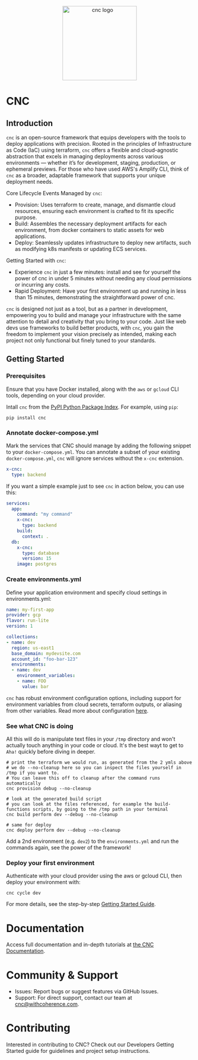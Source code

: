 <p align="center">
<picture>
  <source srcset="cnc_logo_white.svg" media="(prefers-color-scheme: dark)">
  <source srcset="cnc_logo_black.svg" media="(prefers-color-scheme: light)">
  <img src="cnc_logo_black.svg" alt="cnc logo" width="200" height="auto">
</picture>
</p>

# CNC

## Introduction

`cnc` is an open-source framework that equips developers with the tools to deploy applications with precision. Rooted in the principles of Infrastructure as Code (IaC) using terraform, `cnc` offers a flexible and cloud-agnostic abstraction that excels in managing deployments across various environments — whether it’s for development, staging, production, or ephemeral previews. For those who have used AWS's Amplify CLI, think of `cnc` as a broader, adaptable framework that supports your unique deployment needs.

Core Lifecycle Events Managed by `cnc`:

- Provision: Uses terraform to create, manage, and dismantle cloud resources, ensuring each environment is crafted to fit its specific purpose.
- Build: Assembles the necessary deployment artifacts for each environment, from docker containers to static assets for web applications.
- Deploy: Seamlessly updates infrastructure to deploy new artifacts, such as modifying k8s manifests or updating ECS services.

Getting Started with `cnc`:
- Experience `cnc` in just a few minutes: install and see for yourself the power of cnc in under 5 minutes without needing any cloud permissions or incurring any costs.
- Rapid Deployment: Have your first environment up and running in less than 15 minutes, demonstrating the straightforward power of cnc.

`cnc` is designed not just as a tool, but as a partner in development, empowering you to build and manage your infrastructure with the same attention to detail and creativity that you bring to your code. Just like web devs use frameworks to build better products, with `cnc`, you gain the freedom to implement your vision precisely as intended, making each project not only functional but finely tuned to your standards.

## Getting Started

### Prerequisites

Ensure that you have Docker installed, along with the `aws` or `gcloud` CLI tools, depending on your cloud provider.

Intall `cnc` from the [PyPI Python Package Index](). For example, using `pip`:
```
pip install cnc
```

### Annotate docker-compose.yml

Mark the services that CNC should manage by adding the following snippet to your `docker-compose.yml`. You can annotate a subset of your existing `docker-compose.yml`, `cnc` will ignore services without the `x-cnc` extension.

```yaml
x-cnc:
  type: backend
```

If you want a simple example just to see `cnc` in action below, you can use this:

```yaml
services:
  app:
    command: "my command"
    x-cnc:
      type: backend
    build:
      context: .
  db:
    x-cnc:
      type: database
      version: 15
    image: postgres
```

### Create environments.yml

Define your application environment and specify cloud settings in environments.yml:

```yaml
name: my-first-app
provider: gcp
flavor: run-lite
version: 1

collections:
- name: dev
  region: us-east1
  base_domain: mydevsite.com
  account_id: "foo-bar-123"
  environments:
  - name: dev
    environment_variables:
    - name: FOO
      value: bar
```

`cnc` has robust environment configuration options, including support for environment variables from cloud secrets, terraform outputs, or aliasing from other variables. Read more about configuration [here](./docs/README.md).


### See what CNC is doing

All this will do is manipulate text files in your `/tmp` directory and won't actually touch anything in your code or cloud. It's the best wayt to get to `Aha!` quickly before diving in deeper.

```
# print the terraform we would run, as generated from the 2 ymls above
# we do --no-cleanup here so you can inspect the files yourself in /tmp if you want to.
# You can leave this off to cleanup after the command runs automatically
cnc provision debug --no-cleanup

# look at the generated build script
# you can look at the files referenced, for example the build-functions scripts, by going to the /tmp path in your terminal
cnc build perform dev --debug --no-cleanup

# same for deploy
cnc deploy perform dev --debug --no-cleanup
```

Add a 2nd environment (e.g. `dev2`) to the `environments.yml` and run the commands again, see the power of the framework!

### Deploy your first environment

Authenticate with your cloud provider using the aws or gcloud CLI, then deploy your environment with:

```
cnc cycle dev
```

For more details, see the step-by-step [Getting Started Guide](./docs/README.md).


# Documentation

Access full documentation and in-depth tutorials at [the CNC Documentation](./docs/README.md).

# Community & Support

- Issues: Report bugs or suggest features via GitHub Issues.
- Support: For direct support, contact our team at cnc@withcoherence.com.

# Contributing

Interested in contributing to CNC? Check out our Developers Getting Started guide for guidelines and project setup instructions.